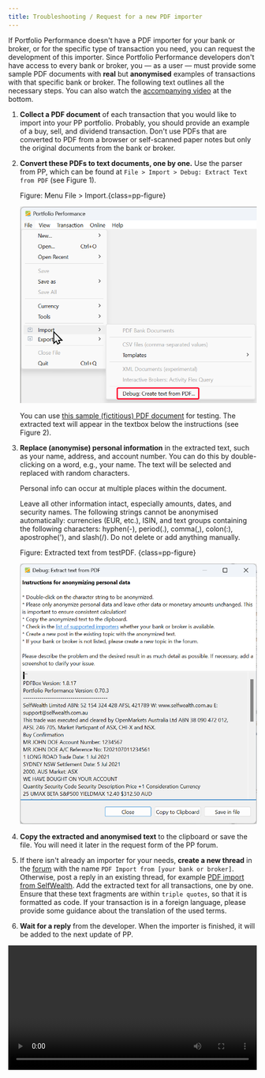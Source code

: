 ```yaml
---
title: Troubleshooting / Request for a new PDF importer
---
```


If Portfolio Performance doesn't have a PDF importer for your bank or broker, or for the specific type of transaction you need, you can request the development of this importer. Since Portfolio Performance developers don't have access to every bank or broker, you — as a user — must provide some sample PDF documents with **real** but **anonymised** examples of transactions with that specific bank or broker. The following text outlines all the necessary steps. You can also watch the [accompanying video](./requesting-new-importer.md#video-request-importer) at the bottom.

1. **Collect a PDF document** of each transaction that you would like to import into your PP portfolio. Probably, you should provide an example of a buy, sell, and dividend transaction. Don't use PDFs that are converted to PDF from a browser or self-scanned paper notes but only the original documents from the bank or broker.

2. **Convert these PDFs to text documents, one by one.** Use the parser from PP, which can be found at `File > Import > Debug: Extract Text from PDF` (see Figure 1).

    Figure: Menu File > Import.{class=pp-figure}

    ![](./images/mnuFile-import-debug.png)

    You can use [this sample (fictitious) PDF document](../assets/SelfwealthBuy01.pdf) for testing. The extracted text will appear in the textbox below the instructions (see Figure 2).

3. **Replace (anonymise) personal information** in the extracted text, such as your name, address, and account number. You can do this by double-clicking on a word, e.g., your name. The text will be selected and replaced with random characters.

    Personal info can occur at multiple places within the document. 

    Leave all other information intact, especially amounts, dates, and security names. The following strings cannot be anonymised automatically: currencies (EUR, etc.), ISIN, and text groups containing the following characters: hyphen(-), period(.), comma(,), colon(:), apostrophe('), and slash(/). Do not delete or add anything manually.

    Figure: Extracted text from testPDF. {class=pp-figure}

    ![](images/pdf-import-extract-text.png)
     
4. **Copy the extracted and anonymised text** to the clipboard or save the file. You will need it later in the request form of the PP forum.
5. If there isn't already an importer for your needs, **create a new thread** in the [forum](https://forum.portfolio-performance.info/c/english/16) with the name `PDF Import from [your bank or broker]`. Otherwise, post a reply in an existing thread, for example [PDF import from SelfWealth](https://forum.portfolio-performance.info/t/pdf-import-from-selfwealth/17399). Add the extracted text for all transactions, one by one. Ensure that these text fragments are within ```triple quotes```, so that it is formatted as code. If your transaction is in a foreign language, please provide some guidance about the translation of the used terms.
6. **Wait for a reply** from the developer. When the importer is finished, it will be added to the next update of PP.

<a name = "video-request-importer"></a>

<video width="100%"  controls>
  <source src="../../assets/videos/request-importer/PP-request-importer.mp4" type="video/mp4">
</video>
